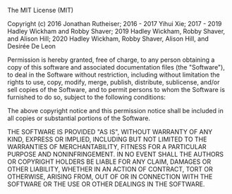 The MIT License (MIT)

Copyright (c) 2016 Jonathan Rutheiser; 2016 - 2017 Yihui Xie; 2017 - 2019 Hadley Wickham and Robby Shaver; 2019 Hadley Wickham, Robby Shaver, and Alison Hill; 2020 Hadley Wickham, Robby Shaver, Alison Hill, and Desirée De Leon

Permission is hereby granted, free of charge, to any person obtaining a copy of
this software and associated documentation files (the "Software"), to deal in
the Software without restriction, including without limitation the rights to
use, copy, modify, merge, publish, distribute, sublicense, and/or sell copies of
the Software, and to permit persons to whom the Software is furnished to do so,
subject to the following conditions:

The above copyright notice and this permission notice shall be included in all
copies or substantial portions of the Software.

THE SOFTWARE IS PROVIDED "AS IS", WITHOUT WARRANTY OF ANY KIND, EXPRESS OR
IMPLIED, INCLUDING BUT NOT LIMITED TO THE WARRANTIES OF MERCHANTABILITY, FITNESS
FOR A PARTICULAR PURPOSE AND NONINFRINGEMENT. IN NO EVENT SHALL THE AUTHORS OR
COPYRIGHT HOLDERS BE LIABLE FOR ANY CLAIM, DAMAGES OR OTHER LIABILITY, WHETHER
IN AN ACTION OF CONTRACT, TORT OR OTHERWISE, ARISING FROM, OUT OF OR IN
CONNECTION WITH THE SOFTWARE OR THE USE OR OTHER DEALINGS IN THE SOFTWARE.
